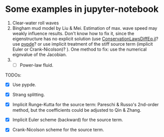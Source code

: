 # Some examples in jupyter-notebook
1. Clear-water roll waves
2. Bingham mud model by Liu & Mei. Estimation of max. wave speed may weakly influence results. Don't know how to fix it, since the eigenstructure has no explicit solution (use [ConservationLawsDiffEq.jl](https://github.com/Paulms/ConservationLawsDiffEq.jl)?  use [pypde](https://pypde.readthedocs.io/en/latest/index.html)? or use implicit treatment of the stiff source term (implicit Euler or Crank-Nicolson)? ). One method to fix: use the numerical eignvalue of the Jacobian.
3. - [ ] Power-law fluid.

TODOs:

- [x] Use pypde.
- [x] Strang splitting.
- [x] Implicit Runge-Kutta for the source term: Pareschi & Russo's 2nd-order method, but the coefficients could be adjusted to Qin & Zhang.
- [x] Implicit Euler scheme (backward) for the source term.
- [x] Crank-Nicolson scheme for the source term.


